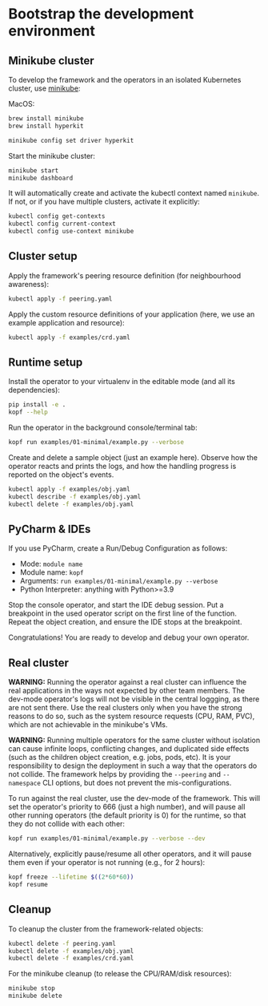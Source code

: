 # Bootstrap the development environment

## Minikube cluster

To develop the framework and the operators in an isolated Kubernetes cluster,
use [minikube](https://github.com/kubernetes/minikube):

MacOS:

```bash
brew install minikube
brew install hyperkit

minikube config set driver hyperkit
```

Start the minikube cluster:

```bash
minikube start
minikube dashboard
```

It will automatically create and activate the kubectl context named `minikube`.
If not, or if you have multiple clusters, activate it explicitly:

```bash
kubectl config get-contexts
kubectl config current-context
kubectl config use-context minikube
```


## Cluster setup

Apply the framework's peering resource definition (for neighbourhood awareness):

```bash
kubectl apply -f peering.yaml
```

Apply the custom resource definitions of your application
(here, we use an example application and resource):

```bash
kubectl apply -f examples/crd.yaml
```


## Runtime setup

Install the operator to your virtualenv in the editable mode
(and all its dependencies):

```bash
pip install -e .
kopf --help
```

Run the operator in the background console/terminal tab:

```bash
kopf run examples/01-minimal/example.py --verbose
```

Create and delete a sample object (just an example here).
Observe how the operator reacts and prints the logs,
and how the handling progress is reported on the object's events.

```bash
kubectl apply -f examples/obj.yaml
kubectl describe -f examples/obj.yaml
kubectl delete -f examples/obj.yaml
```

## PyCharm & IDEs

If you use PyCharm, create a Run/Debug Configuration as follows:

* Mode: `module name`
* Module name: `kopf`
* Arguments: `run examples/01-minimal/example.py --verbose`
* Python Interpreter: anything with Python>=3.9

Stop the console operator, and start the IDE debug session.
Put a breakpoint in the used operator script on the first line of the function.
Repeat the object creation, and ensure the IDE stops at the breakpoint.

Congratulations! You are ready to develop and debug your own operator.


## Real cluster

**WARNING:** Running the operator against a real cluster can influence
the real applications in the ways not expected by other team members.
The dev-mode operator's logs will not be visible in the central loggging,
as there are not sent there. Use the real clusters only when you have
the strong reasons to do so, such as the system resource requests
(CPU, RAM, PVC), which are not achievable in the minikube's VMs.

**WARNING:** Running multiple operators for the same cluster without isolation
can cause infinite loops, conflicting changes, and duplicated side effects
(such as the children object creation, e.g. jobs, pods, etc).
It is your responsibility to design the deployment in such a way that
the operators do not collide. The framework helps by providing the `--peering`
and `--namespace` CLI options, but does not prevent the mis-configurations.

To run against the real cluster, use the dev-mode of the framework.
This will set the operator's priority to 666 (just a high number),
and will pause all other running operators (the default priority is 0)
for the runtime, so that they do not collide with each other:

```bash
kopf run examples/01-minimal/example.py --verbose --dev
```

Alternatively, explicitly pause/resume all other operators,
and it will pause them even if your operator is not running
(e.g., for 2 hours):

```bash
kopf freeze --lifetime $((2*60*60))
kopf resume
```


## Cleanup

To cleanup the cluster from the framework-related objects:

```bash
kubectl delete -f peering.yaml
kubectl delete -f examples/obj.yaml
kubectl delete -f examples/crd.yaml
```

For the minikube cleanup (to release the CPU/RAM/disk resources):

```bash
minikube stop
minikube delete
```

